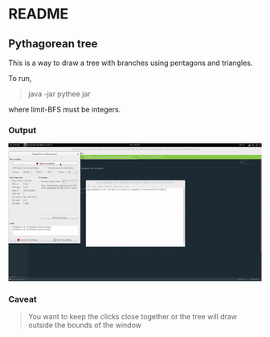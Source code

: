 # README

## Pythagorean tree 

This is a way to draw a tree with branches using pentagons and triangles.

To run, 

> java -jar pythee jar <limit-DFS> <limit-BFS>

where limit-BFS must be integers.

### Output 

![alt text](../output_images/pythTree.gif "Pythagorean Tree output")

### Caveat

> You want to keep the clicks close together or the tree will draw outside the bounds of the window

